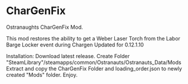 # CharGenFix
Ostranaughts CharGenFix Mod.

This mod restores the ability to get a Weber Laser Torch from the Labor Barge Locker event during Chargen
Updated for 0.12.1.10

Installation:
Download latest release.
Create Folder "SteamLibrary"/steamapps/common/Ostranauts/Ostranauts_Data/Mods
Extract and copy the CharGenFix Folder and loading_order.json to newly created "Mods" folder.
Enjoy.
